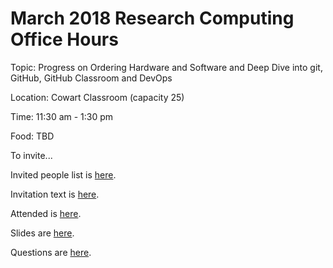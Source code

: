 # March 2018 Research Computing Office Hours

Topic: Progress on Ordering Hardware and Software and Deep Dive into git, GitHub, GitHub Classroom and DevOps

Location: Cowart Classroom (capacity 25)

Time: 11:30 am - 1:30 pm

Food: TBD

To invite...

Invited people list is [here]().

Invitation text is [here]().

Attended is [here]().

Slides are [here]().

Questions are [here]().
